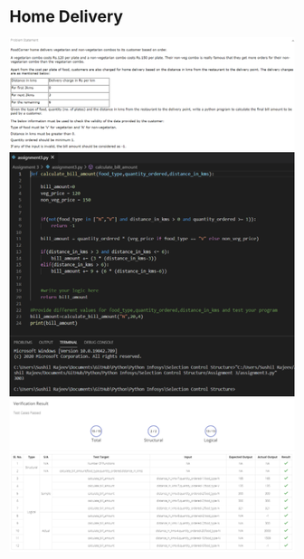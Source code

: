 # Home Delivery

<img src = "images/i1.PNG">
<br>
<img src = "images/i2.PNG">
<br>
<img src = "images/i3.PNG">
<br>
<img src = "images/i4.PNG">